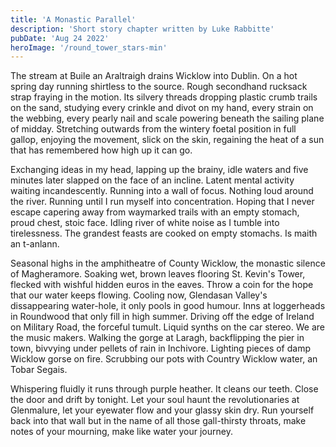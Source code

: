 ```yaml
---
title: 'A Monastic Parallel'
description: 'Short story chapter written by Luke Rabbitte'
pubDate: 'Aug 24 2022'
heroImage: '/round_tower_stars-min'
---
```


The stream at Buile an Araltraigh drains Wicklow into Dublin. On a hot spring day running shirtless to the source. Rough secondhand rucksack strap fraying in the motion. Its silvery threads dropping plastic crumb trails on the sand, studying every crinkle and divot on my hand, every strain on the webbing, every pearly nail and scale powering beneath the sailing plane of midday. Stretching outwards from the wintery foetal position in full gallop, enjoying the movement, slick on the skin, regaining the heat of a sun that has remembered how high up it can go.

Exchanging ideas in my head, lapping up the brainy, idle waters and five minutes later slapped on the face of an incline. Latent mental activity waiting incandescently. Running into a wall of focus. Nothing loud around the river. Running until I run myself into concentration. Hoping that I never escape capering away from waymarked trails with an empty stomach, proud chest, stoic face. Idling river of white noise as I tumble into tirelessness. The grandest feasts are cooked on empty stomachs. Is maith an t-anlann.

Seasonal highs in the amphitheatre of County Wicklow, the monastic silence of Magheramore. Soaking wet, brown leaves flooring St. Kevin's Tower, flecked with wishful hidden euros in the eaves. Throw a coin for the hope that our water keeps flowing. Cooling now, Glendasan Valley's dissappearing water-hole, it only pools in good humour. Inns at loggerheads in Roundwood that only fill in high summer. Driving off the edge of Ireland on Military Road, the forceful tumult. Liquid synths on the car stereo. We are the music makers. Walking the gorge at Laragh, backflipping the pier in town, bivvying under pellets of rain in Inchivore. Lighting pieces of damp Wicklow gorse on fire. Scrubbing our pots with Country Wicklow water, an Tobar Segais.

Whispering fluidly it runs through purple heather. It cleans our teeth. Close the door and drift by tonight. Let your soul haunt the revolutionaries at Glenmalure, let your eyewater flow and your glassy skin dry. Run yourself back into that wall but in the name of all those gall-thirsty throats, make notes of your mourning, make like water your journey.